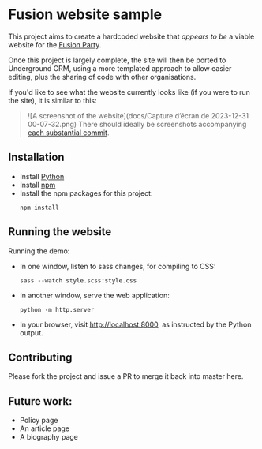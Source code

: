 # Fusion website sample
This project aims to create a hardcoded website that *appears to be* a viable website for the 
[Fusion Party](https://www.fusionparty.org.au/).

Once this project is largely complete, the site will then be ported to
Underground CRM, using a more templated approach to allow easier editing, plus the sharing of code with other
organisations.

If you'd like to see what the website currently looks like (if you were to run the site), it is similar to this:

> ![A screenshot of the website](docs/Capture d’écran de 2023-12-31 00-07-32.png)
> There should ideally be screenshots accompanying 
> [each substantial commit](https://github.com/owen9825/fusion_demo/commits/master/).

## Installation
* Install [Python](https://www.python.org/)
* Install [npm](https://docs.npmjs.com/downloading-and-installing-node-js-and-npm)
* Install the npm packages for this project:
  ```shell
  npm install
  ```

## Running the website
Running the demo:
* In one window, listen to sass changes, for compiling to CSS:
  ```shell
  sass --watch style.scss:style.css
  ```
* In another window, serve the web application:
  ```shell
  python -m http.server
  ```
* In your browser, visit <http://localhost:8000>, as instructed by the Python output.

## Contributing
Please fork the project and issue a PR to merge it back into master here.

## Future work:
* Policy page
* An article page
* A biography page
